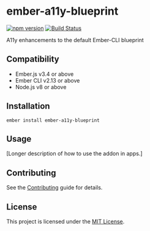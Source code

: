 ember-a11y-blueprint
==============================================================================

[![npm version](https://badge.fury.io/js/ember-extra-blueprint.svg)](https://badge.fury.io/js/ember-extra-blueprint)
[![Build Status](https://travis-ci.com/kellyselden/ember-a11y-blueprint.svg?branch=master)](https://travis-ci.com/kellyselden/ember-a11y-blueprint)

A11y enhancements to the default Ember-CLI blueprint


Compatibility
------------------------------------------------------------------------------

* Ember.js v3.4 or above
* Ember CLI v2.13 or above
* Node.js v8 or above


Installation
------------------------------------------------------------------------------

```
ember install ember-a11y-blueprint
```


Usage
------------------------------------------------------------------------------

[Longer description of how to use the addon in apps.]


Contributing
------------------------------------------------------------------------------

See the [Contributing](CONTRIBUTING.md) guide for details.


License
------------------------------------------------------------------------------

This project is licensed under the [MIT License](LICENSE.md).
